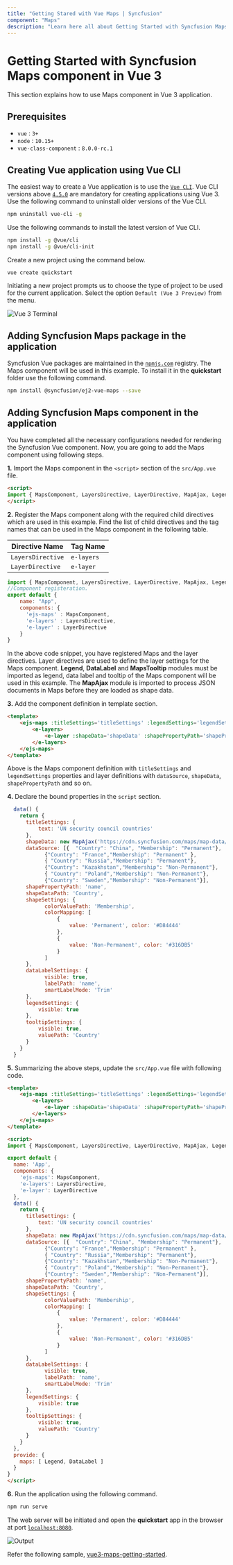 ```yaml
---
title: "Getting Stared with Vue Maps | Syncfusion"
component: "Maps"
description: "Learn here all about Getting Started with Syncfusion Maps in Vue application using Vue CLI."
---
```


# Getting Started with Syncfusion Maps component in Vue 3

This section explains how to use Maps component in Vue 3 application.

## Prerequisites

* `vue` : `3+`
* `node` : `10.15+`
* `vue-class-component` : `8.0.0-rc.1`

## Creating Vue application using Vue CLI

The easiest way to create a Vue application is to use the [`Vue CLI`](https://github.com/vuejs/vue-cli). Vue CLI versions above [`4.5.0`](https://v3.vuejs.org/guide/migration/introduction.html#vue-cli) are mandatory for creating applications using Vue 3. Use the following command to uninstall older versions of the Vue CLI.

```bash
npm uninstall vue-cli -g

```

Use the following commands to install the latest version of Vue CLI.

```bash
npm install -g @vue/cli
npm install -g @vue/cli-init

```

Create a new project using the command below.

```bash
vue create quickstart

```

Initiating a new project prompts us to choose the type of project to be used for the current application. Select the option `Default (Vue 3 Preview)` from the menu.

![Vue 3 Terminal](./images/vue3-terminal.png)

## Adding Syncfusion Maps package in the application

Syncfusion Vue packages are maintained in the [`npmjs.com`](https://www.npmjs.com/~syncfusionorg) registry. The Maps component will be used in this example. To install it in the **quickstart** folder use the following command.

```bash
npm install @syncfusion/ej2-vue-maps --save

```

## Adding Syncfusion Maps component in the application

You have completed all the necessary configurations needed for rendering the Syncfusion Vue component. Now, you are going to add the Maps component using following steps.

**1.** Import the Maps component in the `<script>` section of the `src/App.vue` file.

```html
<script>
import { MapsComponent, LayersDirective, LayerDirective, MapAjax, Legend, DataLabel, MapsTooltip } from '@syncfusion/ej2-vue-maps'
</script>

```

**2.** Register the Maps component along with the required child directives which are used in this example. Find the list of child directives and the tag names that can be used in the Maps component in the following table.
  
| Directive Name   | Tag Name    |
|------------------|-------------|
| `LayersDirective` | `e-layers` |
| `LayerDirective`  | `e-layer`  |

```js
import { MapsComponent, LayersDirective, LayerDirective, MapAjax, Legend, DataLabel, MapsTooltip } from '@syncfusion/ej2-vue-maps'
//Component registeration.
export default {
    name: "App",
    components: {
      'ejs-maps' : MapsComponent,
      'e-layers' : LayersDirective,
      'e-layer' : LayerDirective
    }
}

```

In the above code snippet, you have registered Maps and the layer directives. Layer directives are used to define the layer settings for the Maps component. **Legend**, **DataLabel** and **MapsTooltip** modules must be imported as legend, data label and tooltip of the Maps component will be used in this example. The **MapAjax** module is imported to process JSON documents in Maps before they are loaded as shape data.
  
**3.** Add the component definition in template section.

```html
<template>
    <ejs-maps :titleSettings='titleSettings' :legendSettings='legendSettings'>
        <e-layers>
            <e-layer :shapeData='shapeData' :shapePropertyPath='shapePropertyPath' :shapeDataPath='shapeDataPath' :dataSource='dataSource' :shapeSettings='shapeSettings' :dataLabelSettings='dataLabelSettings' :tooltipSettings='tooltipSettings'></e-layer>
        </e-layers>
    </ejs-maps>
</template>

```

Above is the Maps component definition with `titleSettings` and `legendSettings` properties and layer definitions with `dataSource`, `shapeData`, `shapePropertyPath` and so on.

**4.** Declare the bound properties in the `script` section.

```js
  data() {
    return {
      titleSettings: {
          text: 'UN security council countries'
      },
      shapeData: new MapAjax('https://cdn.syncfusion.com/maps/map-data/world-map.json'),
      dataSource: [{  "Country": "China", "Membership": "Permanent"},
            {"Country": "France","Membership": "Permanent" },
            { "Country": "Russia","Membership": "Permanent"},
            {"Country": "Kazakhstan","Membership": "Non-Permanent"},
            { "Country": "Poland","Membership": "Non-Permanent"},
            {"Country": "Sweden","Membership": "Non-Permanent"}],
      shapePropertyPath: 'name',
      shapeDataPath: 'Country',
      shapeSettings: {
            colorValuePath: 'Membership',
            colorMapping: [
                {
                    value: 'Permanent', color: '#D84444'
                },
                {
                    value: 'Non-Permanent', color: '#316DB5'
                }
            ]
      },
      dataLabelSettings: {
            visible: true,
            labelPath: 'name',
            smartLabelMode: 'Trim'
      },
      legendSettings: {
          visible: true
      },
      tooltipSettings: {
          visible: true,
          valuePath: 'Country'
      }
    }
  }

```

**5.** Summarizing the above steps, update the `src/App.vue` file with following code.

```html
<template>
    <ejs-maps :titleSettings='titleSettings' :legendSettings='legendSettings'>
        <e-layers>
            <e-layer :shapeData='shapeData' :shapePropertyPath='shapePropertyPath' :shapeDataPath='shapeDataPath' :dataSource='dataSource' :shapeSettings='shapeSettings' :dataLabelSettings='dataLabelSettings' :tooltipSettings='tooltipSettings'></e-layer>
        </e-layers>
    </ejs-maps>
</template>

<script>
import { MapsComponent, LayersDirective, LayerDirective, MapAjax, Legend, DataLabel, MapsTooltip } from '@syncfusion/ej2-vue-maps'

export default {
  name: 'App',
  components: {
    'ejs-maps': MapsComponent,
    'e-layers': LayersDirective,
    'e-layer': LayerDirective
  },
  data() {
    return {
      titleSettings: {
          text: 'UN security council countries'
      },
      shapeData: new MapAjax('https://cdn.syncfusion.com/maps/map-data/world-map.json'),
      dataSource: [{  "Country": "China", "Membership": "Permanent"},
            {"Country": "France","Membership": "Permanent" },
            { "Country": "Russia","Membership": "Permanent"},
            {"Country": "Kazakhstan","Membership": "Non-Permanent"},
            { "Country": "Poland","Membership": "Non-Permanent"},
            {"Country": "Sweden","Membership": "Non-Permanent"}],
      shapePropertyPath: 'name',
      shapeDataPath: 'Country',
      shapeSettings: {
            colorValuePath: 'Membership',
            colorMapping: [
                {
                    value: 'Permanent', color: '#D84444'
                },
                {
                    value: 'Non-Permanent', color: '#316DB5'
                }
            ]
      },
      dataLabelSettings: {
            visible: true,
            labelPath: 'name',
            smartLabelMode: 'Trim'
      },
      legendSettings: {
          visible: true
      },
      tooltipSettings: {
          visible: true,
          valuePath: 'Country'
      }
    }
  },
  provide: {
    maps: [ Legend, DataLabel ]
  }
}
</script>

```

**6.** Run the application using the following command.

```bash
npm run serve

```

The web server will be initiated and open the **quickstart** app in the browser at port [`localhost:8080`](http://localhost:8080/).

![Output](./images/vue3-maps-demo.png)

Refer the following sample, [vue3-maps-getting-started](https://github.com/SyncfusionExamples/vue3-maps-getting-started).